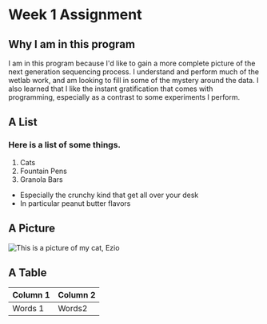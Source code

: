 # Week 1 Assignment

## Why I am in this program
I am in this program because I'd like to gain a more complete picture of the next generation sequencing process.
I understand and perform much of the wetlab work, and am looking to fill in some of the mystery around the data.
I also learned that I like the instant gratification that comes with programming, especially as a contrast to some experiments I perform.

## A List
### Here is a list of some things.

1. Cats
1. Fountain Pens
1. Granola Bars
  - Especially the crunchy kind that get all over your desk
  - In particular peanut butter flavors

## A Picture
![This is a picture of my cat, Ezio](/lglang/BIFX551/ezio.jpg)

## A Table

Column 1 | Column 2
---------|---------
Words 1|Words2

